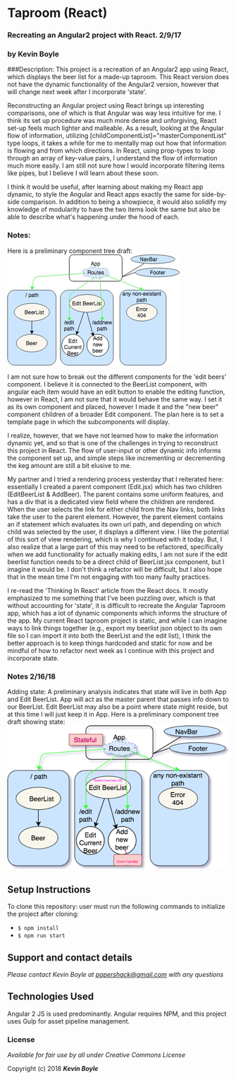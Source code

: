 # Taproom (React)
### Recreating an Angular2 project with React. 2/9/17
### by **Kevin Boyle**

###Description:
This project is a recreation of an Angular2 app using React, which displays the beer list for a made-up taproom. This React version does not have the dynamic functionality of the Angular2 version, however that will change next week after I incorporate 'state'.

Reconstructing an Angular project using React brings up interesting comparisons, one of which is that Angular was way less intuitive for me. I think its set up procedure was much more dense and unforgiving, React set-up feels much lighter and malleable. As a result, looking at the Angular flow of information, utilizing [childComponentList]="masterComponentList" type loops, it takes a while for me to mentally map out how that information is flowing and from which directions. In React, using prop-types to loop through an array of key-value pairs, I understand the flow of information much more easily. I am still not sure how I would incorporate filtering items like pipes, but I believe I will learn about these soon.

I think it would be useful, after learning about making my React app dynamic, to style the Angular and React apps exactly the same for side-by-side comparison. In addition to being a showpiece, it would also solidify my knowledge of modularity to have the two items look the same but also be able to describe what's happening under the hood of each.


### Notes:
Here is a preliminary component tree draft:
![component tree](img/componenttree.jpg?raw=true)

I am not sure how to break out the different components for the 'edit beers' component. I believe it is connected to the BeerList component, with angular each item would have an edit button to enable the editing function, however in React, I am not sure that it would behave the same way. I set it as its own component and placed, however I made it and the "new beer" component children of a broader Edit component. The plan here is to set a template page in which the subcomponents will display.


I realize, however, that we have not learned how to make the information dynamic yet, and so that is one of the challenges in trying to reconstruct this project in React. The flow of user-input or other dynamic info informs the component set up, and simple steps like incrementing or decrementing the keg amount are still a bit elusive to me.

My partner and I tried a rendering process yesterday that I reiterated here: essentially I created a parent component (Edit.jsx) which has two children (EditBeerList & AddBeer). The parent contains some uniform features, and has a div that is a dedicated view field where the children are rendered. When the user selects the link for either child from the Nav links, both links take the user to the parent element. However, the parent element contains an if statement which evaluates its own url path, and depending on which child was selected by the user, it displays a different view. I like the potential of this sort of view rendering, which is why I continued with it today. But, I also realize that a large part of this may need to be refactored, specifically when we add functionality for actually making edits, I am not sure if the edit beerlist function needs to be a direct child of BeerList.jsx component, but I imagine it would be. I don't think a refactor will be difficult, but I also hope that in the mean time I'm not engaging with too many faulty practices.

I re-read the 'Thinking In React' article from the React docs. It mostly emphasized to me something that I've been puzzling over, which is that without accounting for 'state', it is difficult to recreate the Angular Taproom app, which has a lot of dynamic components which informs the structure of the app. My current React taproom project is static, and while I can imagine ways to link things together (e.g., export my beerlist json object to its own file so I can import it into both the BeerList and the edit list), I think the better approach is to keep things hardcoded and static for now and be mindful of how to refactor next week as I continue with this project and incorporate state.

### Notes 2/16/18
Adding state: A preliminary analysis indicates that state will live in both App and Edit BeerList. App will act as the master parent that passes info down to our BeerList. Edit BeerList may also be a point where state might reside, but at this time I will just keep it in App.
Here is a preliminary component tree draft showing state:
![component tree](img/taproom_diagram.png?raw=true)

## Setup Instructions
To clone this repository: user must run the following commands to initialize the project after cloning:
* ``$ npm install``
* ``$ npm run start``

## Support and contact details

_Please contact Kevin Boyle at papershack@gmail.com with any questions_

## Technologies Used

Angular 2 JS is used predominantly. Angular requires NPM, and this project uses Gulp for asset pipeline management.

### License

*Available for fair use by all under Creative Commons License*

Copyright (c) 2018 **_Kevin Boyle_**
